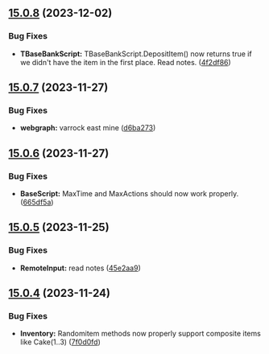 ## [15.0.8](https://github.com/Torwent/WaspLib/compare/v15.0.7...v15.0.8) (2023-12-02)


### Bug Fixes

* **TBaseBankScript:** TBaseBankScript.DepositItem() now returns true if we didn't have the item in the first place. Read notes. ([4f2df86](https://github.com/Torwent/WaspLib/commit/4f2df862b2dd158b746b42d01b5f47bab1cc13e3))



## [15.0.7](https://github.com/Torwent/WaspLib/compare/v15.0.6...v15.0.7) (2023-11-27)


### Bug Fixes

* **webgraph:** varrock east mine ([d6ba273](https://github.com/Torwent/WaspLib/commit/d6ba2735eeec2ee381d02651f30932e05a006454))



## [15.0.6](https://github.com/Torwent/WaspLib/compare/v15.0.5...v15.0.6) (2023-11-27)


### Bug Fixes

* **BaseScript:** MaxTime and MaxActions should now work properly. ([665df5a](https://github.com/Torwent/WaspLib/commit/665df5a738b6773eb8960021cd3be5e2d201a0ff))



## [15.0.5](https://github.com/Torwent/WaspLib/compare/v15.0.4...v15.0.5) (2023-11-25)


### Bug Fixes

* **RemoteInput:** read notes ([45e2aa9](https://github.com/Torwent/WaspLib/commit/45e2aa9fb41e26385b0c8808a01dc83d5028e358))



## [15.0.4](https://github.com/Torwent/WaspLib/compare/v15.0.3...v15.0.4) (2023-11-24)


### Bug Fixes

* **Inventory:** Randomitem methods now properly support composite items like Cake(1..3) ([7f0d0fd](https://github.com/Torwent/WaspLib/commit/7f0d0fdf6adb894ea5c474dbd321652034a66257))



